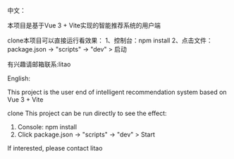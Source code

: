 
中文：

本项目是基于Vue 3 + Vite实现的智能推荐系统的用户端

clone本项目可以直接运行看效果：
1、控制台：npm install
2、点击文件： package.json -> "scripts" -> "dev" > 启动

有兴趣请邮箱联系:litao


English:

This project is the user end of intelligent recommendation system based on Vue 3 + Vite

clone This project can be run directly to see the effect:
1. Console: npm install
2. Click package.json -> "scripts" -> "dev" > Start

If interested, please contact litao